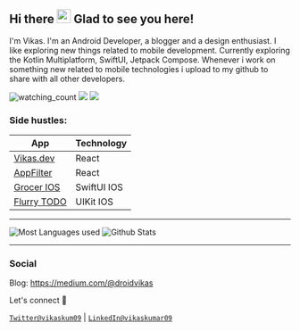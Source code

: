 <!-- welcome message -->
<h2>Hi there <img src="https://media.giphy.com/media/hvRJCLFzcasrR4ia7z/giphy.gif" width="25px"> Glad to see you here!</h2>

<!-- About me -->
<p>
I'm Vikas. I'm an Android Developer, a blogger and a design enthusiast. I like exploring new things related to mobile development. Currently exploring the Kotlin Multiplatform, SwiftUI, Jetpack Compose. Whenever i work on something new related to mobile technologies i upload to my github to share with all other developers. 
</p>

<!-- Personal Stuffs -->
 <p align="left">
<img src="https://komarev.com/ghpvc/?username=worstkiller&color=brightgreen" alt="watching_count" />
<img src="https://img.shields.io/stackexchange/stackoverflow/r/4517450?order=desc&sort=reputation&color=brightgreen" />
<img src="https://img.shields.io/badge/Focus-Kotlin%20Multiplatform%20Mobile-brightgreen" />

</p>

### Side hustles:
App | Technology
--- | --- |
[Vikas.dev](https://vikas.dev/) | React
[AppFilter](https://worstkiller.github.io/ReactAppFilter/) | React
[Grocer IOS](https://github.com/worstkiller/grocer-ios) | SwiftUI IOS
[Flurry TODO](https://github.com/worstkiller/flurry_todo) | UIKit IOS
---

![Most Languages used](https://github-readme-stats.vercel.app/api/top-langs?username=worstkiller&show_icons=true&locale=en&layout=compact)
![Github Stats](https://github-readme-stats.vercel.app/api?username=worstkiller&show_icons=true)

---

### Social
Blog:
https://medium.com/@droidvikas

Let's connect 🤝 

[`Twitter@vikaskum09`](https://twitter.com/vikaskum09) | 
[`LinkedIn@vikaskumar09`](https://www.linkedin.com/in/vikaskumar09/)
